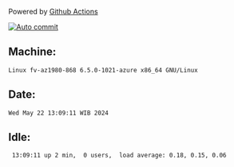 Powered by [Github Actions](https://github.com/features/actions)

[![Auto commit](https://github.com/hiage/workstation/workflows/Auto%20commit/badge.svg)](https://github.com/hiage/workstation/actions?query=workflow%3A%22Auto+commit%22)

## Machine:
```
Linux fv-az1980-868 6.5.0-1021-azure x86_64 GNU/Linux
```
## Date:
```
Wed May 22 13:09:11 WIB 2024
```
## Idle:
```
 13:09:11 up 2 min,  0 users,  load average: 0.18, 0.15, 0.06
```
